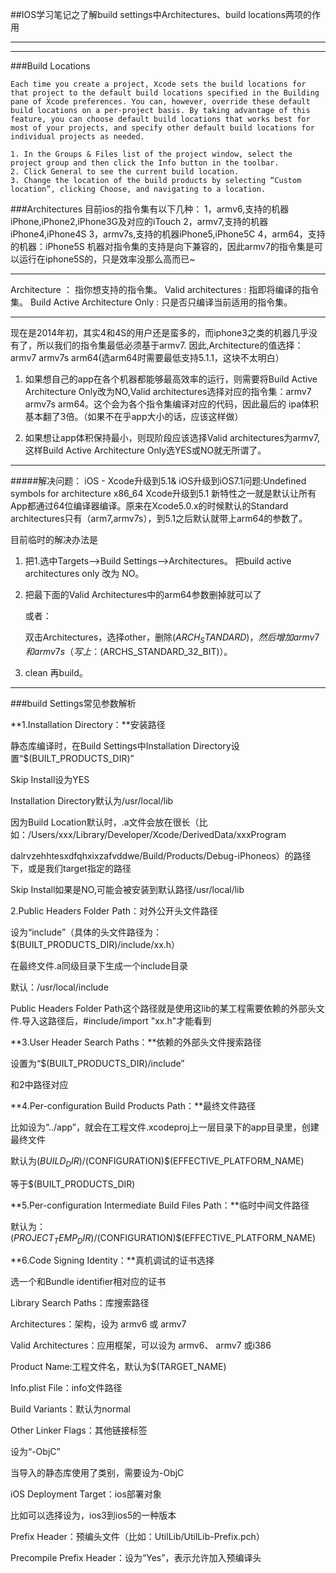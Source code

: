 ##IOS学习笔记之了解build settings中Architectures、build locations两项的作用

---
---
###Build Locations

```
Each time you create a project, Xcode sets the build locations for that project to the default build locations specified in the Building pane of Xcode preferences. You can, however, override these default build locations on a per-project basis. By taking advantage of this feature, you can choose default build locations that works best for most of your projects, and specify other default build locations for individual projects as needed.
 
1. In the Groups & Files list of the project window, select the project group and then click the Info button in the toolbar.
2. Click General to see the current build location.
3. Change the location of the build products by selecting “Custom location”, clicking Choose, and navigating to a location.
```


###Architectures
目前ios的指令集有以下几种：
1，armv6,支持的机器iPhone,iPhone2,iPhone3G及对应的iTouch
2，armv7,支持的机器iPhone4,iPhone4S
3，armv7s,支持的机器iPhone5,iPhone5C
4，arm64，支持的机器：iPhone5S
机器对指令集的支持是向下兼容的，因此armv7的指令集是可以运行在iphone5S的，只是效率没那么高而已~

___
Architecture ： 指你想支持的指令集。
Valid architectures : 指即将编译的指令集。
Build Active Architecture Only : 只是否只编译当前适用的指令集。
___
现在是2014年初，其实4和4S的用户还是蛮多的，而iphone3之类的机器几乎没有了，所以我们的指令集最低必须基于armv7.
因此,Architecture的值选择：armv7 armv7s arm64(选arm64时需要最低支持5.1.1，这块不太明白）

1. 如果想自己的app在各个机器都能够最高效率的运行，则需要将Build Active Architecture Only改为NO,Valid architectures选择对应的指令集：armv7 armv7s arm64。这个会为各个指令集编译对应的代码，因此最后的 ipa体积基本翻了3倍。（如果不在乎app大小的话，应该这样做）

2. 如果想让app体积保持最小，则现阶段应该选择Valid architectures为armv7,这样Build Active Architecture Only选YES或NO就无所谓了。

---

#####解决问题： iOS - Xcode升级到5.1& iOS升级到iOS7.1问题:Undefined symbols for architecture x86_64
Xcode升级到5.1 新特性之一就是默认让所有App都通过64位编译器编译。原来在Xcode5.0.x的时候默认的Standard architectures只有（arm7,armv7s），到5.1之后默认就带上arm64的参数了。


目前临时的解决办法是 


1. 把1.选中Targets—>Build Settings—>Architectures。
把build active architectures only 改为 NO。
2. 把最下面的Valid Architectures中的arm64参数删掉就可以了
   
   或者：
   
   双击Architectures，选择other，删除$(ARCH_STANDARD)，然后增加armv7和armv7s（写上：$(ARCHS_STANDARD_32_BIT)）。
3. clean 再build。

---

###build Settings常见参数解析

**1.Installation Directory：**安装路径

静态库编译时，在Build Settings中Installation Directory设置“$(BUILT_PRODUCTS_DIR)”

Skip Install设为YES

Installation Directory默认为/usr/local/lib

因为Build Location默认时，.a文件会放在很长（比如：/Users/xxx/Library/Developer/Xcode/DerivedData/xxxProgram

dalrvzehhtesxdfqhxixzafvddwe/Build/Products/Debug-iPhoneos）的路径下，或是我们target指定的路径

Skip Install如果是NO,可能会被安装到默认路径/usr/local/lib

2.Public Headers Folder Path：对外公开头文件路径

设为“include”（具体的头文件路径为：$(BUILT_PRODUCTS_DIR)/include/xx.h）

在最终文件.a同级目录下生成一个include目录

默认：/usr/local/include

Public Headers Folder Path这个路径就是使用这lib的某工程需要依赖的外部头文件.导入这路径后，#include/import "xx.h"才能看到

**3.User Header Search Paths：**依赖的外部头文件搜索路径

设置为“$(BUILT_PRODUCTS_DIR)/include”

和2中路径对应

**4.Per-configuration Build Products Path：**最终文件路径

比如设为“../app”，就会在工程文件.xcodeproj上一层目录下的app目录里，创建最终文件

默认为$(BUILD_DIR)/$(CONFIGURATION)$(EFFECTIVE_PLATFORM_NAME) 

等于$(BUILT_PRODUCTS_DIR)

**5.Per-configuration Intermediate Build Files Path：**临时中间文件路径

默认为：$(PROJECT_TEMP_DIR)/$(CONFIGURATION)$(EFFECTIVE_PLATFORM_NAME)

**6.Code Signing Identity：**真机调试的证书选择

选一个和Bundle identifier相对应的证书

Library Search Paths：库搜索路径

Architectures：架构，设为 armv6 或 armv7

Valid Architectures：应用框架，可以设为 armv6、 armv7 或i386

Product Name:工程文件名，默认为$(TARGET_NAME)

Info.plist File：info文件路径

Build Variants：默认为normal

Other Linker Flags：其他链接标签

设为“-ObjC”

当导入的静态库使用了类别，需要设为-ObjC

iOS Deployment Target：ios部署对象

比如可以选择设为，ios3到ios5的一种版本

Prefix Header：预编头文件（比如：UtilLib/UtilLib-Prefix.pch）

Precompile Prefix Header：设为“Yes”，表示允许加入预编译头